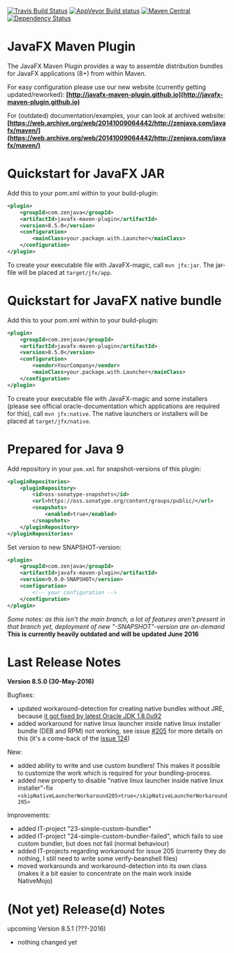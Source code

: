 [![Travis Build Status](https://travis-ci.org/javafx-maven-plugin/javafx-maven-plugin.svg?branch=master)](https://travis-ci.org/javafx-maven-plugin/javafx-maven-plugin)
[![AppVeyor Build status](https://ci.appveyor.com/api/projects/status/64700ul3m9y88agi/branch/master?svg=true)](https://ci.appveyor.com/project/FibreFoX/javafx-maven-plugin/branch/master)
[![Maven Central](https://img.shields.io/maven-central/v/com.zenjava/javafx-maven-plugin.svg)](https://maven-badges.herokuapp.com/maven-central/com.zenjava/javafx-maven-plugin)
[![Dependency Status](https://www.versioneye.com/java/com.zenjava:javafx-maven-plugin/8.5.0/badge.svg)](https://www.versioneye.com/java/com.zenjava:javafx-maven-plugin/8.5.0)


JavaFX Maven Plugin
===================

The JavaFX Maven Plugin provides a way to assemble distribution bundles for JavaFX applications (8+) from within Maven.
 
For easy configuration please use our new website (currently getting updated/reworked):
**[http://javafx-maven-plugin.github.io](http://javafx-maven-plugin.github.io)**

For (outdated) documentation/examples, your can look at archived website:
**[https://web.archive.org/web/20141009064442/http://zenjava.com/javafx/maven/](https://web.archive.org/web/20141009064442/http://zenjava.com/javafx/maven/)**


Quickstart for JavaFX JAR
=========================

Add this to your pom.xml within to your build-plugin:

```xml
<plugin>
    <groupId>com.zenjava</groupId>
    <artifactId>javafx-maven-plugin</artifactId>
    <version>8.5.0</version>
    <configuration>
        <mainClass>your.package.with.Launcher</mainClass>
    </configuration>
</plugin>
```

To create your executable file with JavaFX-magic, call `mvn jfx:jar`. The jar-file will be placed at `target/jfx/app`.


Quickstart for JavaFX native bundle
===================================

Add this to your pom.xml within to your build-plugin:

```xml
<plugin>
    <groupId>com.zenjava</groupId>
    <artifactId>javafx-maven-plugin</artifactId>
    <version>8.5.0</version>
    <configuration>
        <vendor>YourCompany</vendor>
        <mainClass>your.package.with.Launcher</mainClass>
    </configuration>
</plugin>
```

To create your executable file with JavaFX-magic and some installers (please see official oracle-documentation which applications are required for this), call `mvn jfx:native`. The native launchers or installers will be placed at `target/jfx/native`.



Prepared for Java 9
===================

Add repository in your `pom.xml` for snapshot-versions of this plugin:

```xml
<pluginRepositories>
    <pluginRepository>
        <id>oss-sonatype-snapshots</id>
        <url>https://oss.sonatype.org/content/groups/public/</url>
        <snapshots>
            <enabled>true</enabled>
        </snapshots>
    </pluginRepository>
</pluginRepositories>
```

Set version to new SNAPSHOT-version:

```xml
<plugin>
    <groupId>com.zenjava</groupId>
    <artifactId>javafx-maven-plugin</artifactId>
    <version>9.0.0-SNAPSHOT</version>
    <configuration>
        <!-- your configuration -->
    </configuration>
</plugin>
```

*Some notes: as this isn't the main branch, a lot of features aren't present in that branch yet, deployment of new "-SNAPSHOT"-version are on-demand*
**This is currently heavily outdated and will be updated June 2016**


Last Release Notes
==================

**Version 8.5.0 (30-May-2016)**

Bugfixes:
* updated workaround-detection for creating native bundles without JRE, because [it got fixed by latest Oracle JDK 1.8.0u92](http://www.oracle.com/technetwork/java/javase/2col/8u92-bugfixes-2949473.html)
* added workaround for native linux launcher inside native linux installer bundle (DEB and RPM) not working, see issue [#205](https://github.com/javafx-maven-plugin/javafx-maven-plugin/issues/205) for more details on this (it's a come-back of the [issue 124](https://github.com/javafx-maven-plugin/javafx-maven-plugin/issues/124))

New:
* added ability to write and use custom bundlers! This makes it possible to customize the work which is required for your bundling-process.
* added new property to disable "native linux launcher inside native linux installer"-fix `<skipNativeLauncherWorkaround205>true</skipNativeLauncherWorkaround205>`

Improvements:
* added IT-project "23-simple-custom-bundler"
* added IT-project "24-simple-custom-bundler-failed", which fails to use custom bundler, but does not fail (normal behaviour)
* added IT-projects regarding workaround for issue 205 (currenty they do nothing, I still need to write some verify-beanshell files)
* moved workarounds and workaround-detection into its own class (makes it a bit easier to concentrate on the main work inside NativeMojo)


(Not yet) Release(d) Notes
==========================

upcoming Version 8.5.1 (???-2016)

* nothing changed yet